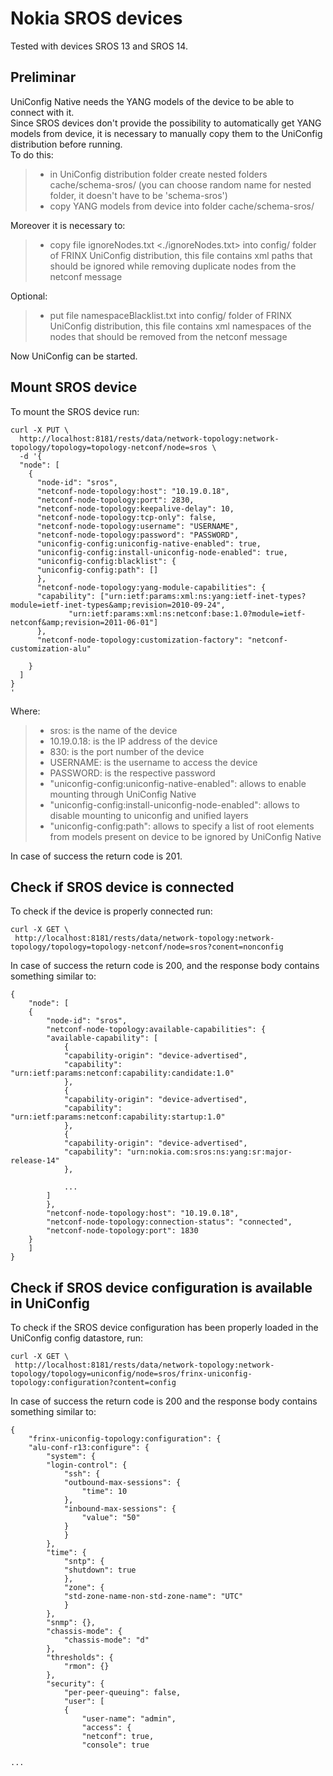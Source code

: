 Nokia SROS devices
==================

Tested with devices SROS 13 and SROS 14.

Preliminar
----------

UniConfig Native needs the YANG models of the device to be able to
connect with it.\
Since SROS devices don't provide the possibility to automatically get
YANG models from device, it is necessary to manually copy them to the
UniConfig distribution before running.\
To do this:

> -   in UniConfig distribution folder create nested folders
>     cache/schema-sros/ (you can choose random name for nested folder,
>     it doesn't have to be 'schema-sros')
> -   copy YANG models from device into folder cache/schema-sros/

Moreover it is necessary to:

> -   copy file ignoreNodes.txt \<./ignoreNodes.txt\> into config/
>     folder of FRINX UniConfig distribution, this file contains xml
>     paths that should be ignored while removing duplicate nodes from
>     the netconf message

Optional:

> -   put file namespaceBlacklist.txt into config/ folder of FRINX
>     UniConfig distribution, this file contains xml namespaces of the
>     nodes that should be removed from the netconf message

Now UniConfig can be started.

Mount SROS device
-----------------

To mount the SROS device run:

``` {.sourceCode .bash}
curl -X PUT \
  http://localhost:8181/rests/data/network-topology:network-topology/topology=topology-netconf/node=sros \
  -d '{
  "node": [
    {
      "node-id": "sros",
      "netconf-node-topology:host": "10.19.0.18",
      "netconf-node-topology:port": 2830,
      "netconf-node-topology:keepalive-delay": 10,
      "netconf-node-topology:tcp-only": false,
      "netconf-node-topology:username": "USERNAME",
      "netconf-node-topology:password": "PASSWORD",
      "uniconfig-config:uniconfig-native-enabled": true,
      "uniconfig-config:install-uniconfig-node-enabled": true,
      "uniconfig-config:blacklist": {
      "uniconfig-config:path": []
      },
      "netconf-node-topology:yang-module-capabilities": {
      "capability": ["urn:ietf:params:xml:ns:yang:ietf-inet-types?module=ietf-inet-types&amp;revision=2010-09-24",
             "urn:ietf:params:xml:ns:netconf:base:1.0?module=ietf-netconf&amp;revision=2011-06-01"]
      },
      "netconf-node-topology:customization-factory": "netconf-customization-alu"

    }
  ]
}
'
```

Where:

> -   sros: is the name of the device
> -   10.19.0.18: is the IP address of the device
> -   830: is the port number of the device
> -   USERNAME: is the username to access the device
> -   PASSWORD: is the respective password
> -   "uniconfig-config:uniconfig-native-enabled": allows to enable
>     mounting through UniConfig Native
> -   "uniconfig-config:install-uniconfig-node-enabled": allows to
>     disable mounting to uniconfig and unified layers
> -   "uniconfig-config:path": allows to specify a list of root elements
>     from models present on device to be ignored by UniConfig Native

In case of success the return code is 201.

Check if SROS device is connected
---------------------------------

To check if the device is properly connected run:

``` {.sourceCode .bash}
curl -X GET \
 http://localhost:8181/rests/data/network-topology:network-topology/topology=topology-netconf/node=sros?conent=nonconfig
```

In case of success the return code is 200, and the response body
contains something similar to:

``` {.sourceCode .bash}
{
    "node": [
    {
        "node-id": "sros",
        "netconf-node-topology:available-capabilities": {
        "available-capability": [
            {
            "capability-origin": "device-advertised",
            "capability": "urn:ietf:params:netconf:capability:candidate:1.0"
            },
            {
            "capability-origin": "device-advertised",
            "capability": "urn:ietf:params:netconf:capability:startup:1.0"
            },
            {
            "capability-origin": "device-advertised",
            "capability": "urn:nokia.com:sros:ns:yang:sr:major-release-14"
            },

            ...
        ]
        },
        "netconf-node-topology:host": "10.19.0.18",
        "netconf-node-topology:connection-status": "connected",
        "netconf-node-topology:port": 1830
    }
    ]
}
```

Check if SROS device configuration is available in UniConfig
------------------------------------------------------------

To check if the SROS device configuration has been properly loaded in
the UniConfig config datastore, run:

``` {.sourceCode .bash}
curl -X GET \
 http://localhost:8181/rests/data/network-topology:network-topology/topology=uniconfig/node=sros/frinx-uniconfig-topology:configuration?content=config
```

In case of success the return code is 200 and the response body contains
something similar to:

``` {.sourceCode .bash}
{
    "frinx-uniconfig-topology:configuration": {
    "alu-conf-r13:configure": {
        "system": {
        "login-control": {
            "ssh": {
            "outbound-max-sessions": {
                "time": 10
            },
            "inbound-max-sessions": {
                "value": "50"
            }
            }
        },
        "time": {
            "sntp": {
            "shutdown": true
            },
            "zone": {
            "std-zone-name-non-std-zone-name": "UTC"
            }
        },
        "snmp": {},
        "chassis-mode": {
            "chassis-mode": "d"
        },
        "thresholds": {
            "rmon": {}
        },
        "security": {
            "per-peer-queuing": false,
            "user": [
            {
                "user-name": "admin",
                "access": {
                "netconf": true,
                "console": true

...
```
